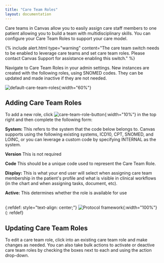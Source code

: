 ```yaml
---
title: "Care Team Roles"
layout: documentation
---
```


Care teams in Canvas allow you to easily assign care staff members to one patient allowing you to build a team with multidisciplinary skills. You can configure your Care Team Roles to support your care model. 

{% include alert.html type="warning" content="The care team switch needs to be enabled to leverage care teams and set care team roles. Please contact Canvas Support for assistance enabling this switch." %}

Navigate to Care Team Roles in your admin settings. New instances are created with the following roles, using SNOMED codes. They can be updated and made inactive if they are not needed. 

![default-care-team-roles](/assets/images/default-care-team-roles.png){:width="60%"}

## Adding Care Team Roles

To add a new role, click ![care-team-role-button](/assets/images/add-care-team-role.png){:width="10%"} in the top right and then complete the following form:

<b>System:</b> This refers to the system that the code below belongs to. Canvas supports using the following existing systems, ICD10, CPT, SNOMED, and LOINC, or you can leverage a custom code by specifying INTERNAL as the system.

<b>Version</b> This is not required

<b>Code</b> This should be a unique code used to represent the Care Team Role.

<b>Display:</b> This is what your end user will select when assigning care team membership in the patient's profile and what is visible in clinical workflows (in the chart and when assigning tasks, document, etc).

<b>Active:</b> This determines whether the role is available for use <br><br>

{:refdef: style="text-align: center;"}
![Protocol framework](/assets/images/care-team-roles.gif){:width="100%"}
{: refdef}

## Updating Care Team Roles

To edit a care team role, click into an existing care team role and make changes as needed. You can also take bulk actions to activate or deactive care team roles by checking the boxes next to each and using the action drop-down. 
